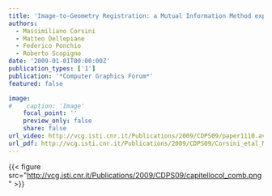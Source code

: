 ```yaml
---
title: 'Image-to-Geometry Registration: a Mutual Information Method exploiting Illumination-related Geometric Properties'
authors:
  - Massimiliano Corsini
  - Matteo Dellepiane
  - Federico Ponchio
  - Roberto Scopigno
date: '2009-01-01T00:00:00Z'
publication_types: ['1']
publication: '*Computer Graphics Forum*'
featured: false

image:
#    caption: 'Image'
    focal_point: ''
    preview_only: false
    share: false
url_video: http://vcg.isti.cnr.it/Publications/2009/CDPS09/paper1110.avi
url_pdf: http://vcg.isti.cnr.it/Publications/2009/CDPS09/Corsini_etal_Mutual_Information.pdf
---
```

{{< figure src="http://vcg.isti.cnr.it/Publications/2009/CDPS09/capitellocol_comb.png" >}}
